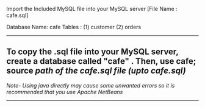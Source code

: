 Import the Included MySQL file into your MySQL server
[File Name : cafe.sql]

Database Name: cafe
Tables : (1) customer  (2) orders

------------------------------------------
To copy the .sql file into your MySQL server, create a database called "cafe" .
Then, 
use cafe;
source *path of the cafe.sql file (upto cafe.sql)*
------------------------------------------

 *Note- Using java directly may cause some unwanted errors so it is recommended that you use Apache NetBeans*

 -----------------------------------------
